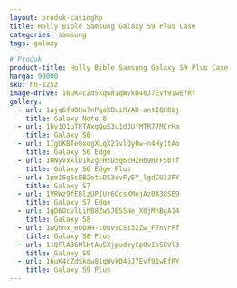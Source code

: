 ```yaml
---
layout: produk-casinghp
title: Holly Bible Samsung Galaxy S9 Plus Case
categories: samsung
tags: galaxy

# Produk
product-title: Holly Bible Samsung Galaxy S9 Plus Case
harga: 90000
sku: hn-1252
image-drive: 16uK4cZdSkqw81qWvkD46J7Evf91wEfRY
gallery:
  - url: 1ajq6fW8Hu7nPqoXBuiRYAD-antIQH0bj
    title: Galaxy Note 8
  - url: 1bv1O1uTRTAxgQuS3u1dJUfMTR77MCrHa
    title: Galaxy S6
  - url: 1IgUKBTe0xogXLqX21vlQy0w-n4Hy1tAo
    title: Galaxy S6 Edge
  - url: 10NyVxklD1kZgFHsD5q6ZHZHb9RYFSbTf
    title: Galaxy S6 Edge Plus
  - url: 1pm15g5sBB2etsDS3cvFyEY_lgdCU3JPY
    title: Galaxy S7
  - url: 1VRWz9fEBlzUPIUr6OcsXMejAz0A38SE9
    title: Galaxy S7 Edge
  - url: 1qD6OcvlLihB8ZwSJB55Ne_X0jMhBgA14
    title: Galaxy S8
  - url: 1wQhnx_eQOxH-t0UVsCSi32Zw_F7nVrFf
    title: Galaxy S8 Plus
  - url: 11QFlA36NlHtAuSXjpudzyCpOvIoSOVl3
    title: Galaxy S9
  - url: 16uK4cZdSkqw81qWvkD46J7Evf91wEfRY
    title: Galaxy S9 Plus
---
```

